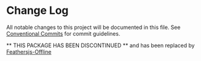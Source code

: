 # Change Log

All notable changes to this project will be documented in this file.
See [Conventional Commits](https://conventionalcommits.org) for commit guidelines.

** THIS PACKAGE HAS BEEN DISCONTINUED ** and has been replaced by [Feathersjs-Offline](https://github.com/feathersjs-offline)